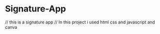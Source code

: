 # Signature-App
// this is a signature app 
// In this project i used html css and javascript and canva 

